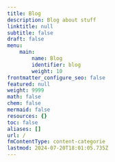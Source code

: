 ```yaml
---
title: Blog
description: Blog about stuff
linktitle: null
subtitle: false
draft: false
menu:
    main:
        name: Blog
        identifier: blog
        weight: 10
frontmatter_configure_seo: false
featured: null
weight: 9999
math: false
chem: false
mermaid: false
resources: {}
toc: false
aliases: []
url: /
fmContentType: content-categorie
lastmod: 2024-07-20T18:01:05.735Z
---
```

